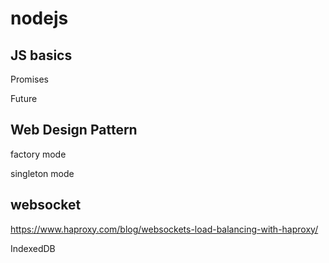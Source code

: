 # nodejs

## JS basics

Promises

Future

## Web Design Pattern

factory mode

singleton mode

## websocket

https://www.haproxy.com/blog/websockets-load-balancing-with-haproxy/

IndexedDB
